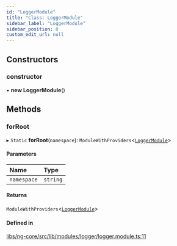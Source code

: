 ```yaml
---
id: "LoggerModule"
title: "Class: LoggerModule"
sidebar_label: "LoggerModule"
sidebar_position: 0
custom_edit_url: null
---
```


## Constructors

### constructor

• **new LoggerModule**()

## Methods

### forRoot

▸ `Static` **forRoot**(`namespace`): `ModuleWithProviders`<[`LoggerModule`](LoggerModule)\>

#### Parameters

| Name | Type |
| :------ | :------ |
| `namespace` | `string` |

#### Returns

`ModuleWithProviders`<[`LoggerModule`](LoggerModule)\>

#### Defined in

[libs/ng-core/src/lib/modules/logger/logger.module.ts:11](https://github.com/cognizone/ng-cognizone/blob/0401c67/libs/ng-core/src/lib/modules/logger/logger.module.ts#L11)
